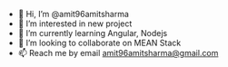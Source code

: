 - 👋 Hi, I’m @amit96amitsharma
- 👀 I’m interested in new project
- 🌱 I’m currently learning Angular, Nodejs
- 💞️ I’m looking to collaborate on MEAN Stack
- 📫 Reach me by email amit96amitsharma@gmail.com 

<!---
amit96amitsharma/amit96amitsharma is a ✨ special ✨ repository because its `README.md` (this file) appears on your GitHub profile.
You can click the Preview link to take a look at your changes.
--->
